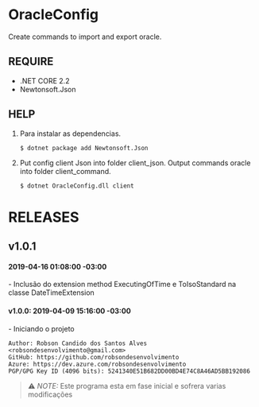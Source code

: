 # OracleConfig

Create commands to import and export oracle.

## REQUIRE
- .NET CORE 2.2
- Newtonsoft.Json
	
## HELP

1. Para instalar as dependencias.

	``` shell
	$ dotnet package add Newtonsoft.Json
	```

2. Put config client Json into folder client_json.
	Output commands oracle into folder client_command.

	``` shell
	$ dotnet OracleConfig.dll client
	```

# RELEASES

## v1.0.1

#### 2019-04-16 01:08:00 -03:00

*-* Inclusão do extension method ExecutingOfTime e ToIsoStandard na classe DateTimeExtension

#### v1.0.0: 2019-04-09 15:16:00 -03:00

*-* Iniciando o projeto
	
```
Author: Robson Candido dos Santos Alves <robsondesenvolvimento@gmail.com>
GitHub: https://github.com/robsondesenvolvimento
Azure: https://dev.azure.com/robsondesenvolvimento
PGP/GPG Key ID (4096 bits): 5241340E51B682DD00BD4E74C8A46AD5BB192086
```

> ⚠ *NOTE:* Este programa esta em fase inicial e sofrera varias modificações